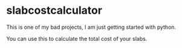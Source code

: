 # slabcostcalculator
This is one of my bad projects, I am just getting started with python.

You can use this to calculate the total cost of your slabs.
